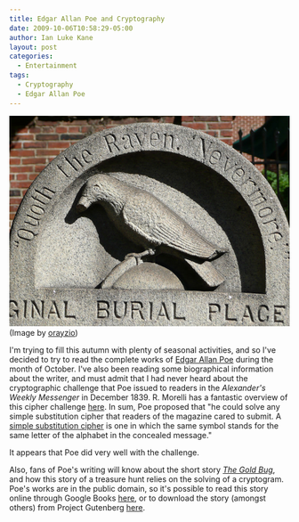```yaml
---
title: Edgar Allan Poe and Cryptography
date: 2009-10-06T10:58:29-05:00
author: Ian Luke Kane
layout: post
categories:
  - Entertainment
tags:
  - Cryptography
  - Edgar Allan Poe
---
```


![(Image by orayzio)](/assets/edgarallanpoe.jpg)  
(Image by [orayzio](http://www.flickr.com/photos/orayzio/1582791971/sizes/z/in/photostream/))

I'm trying to fill this autumn with plenty of seasonal activities, and
so I've decided to try to read the complete works of
[Edgar Allan Poe](http://en.wikipedia.org/wiki/Edgar_Allan_Poe#Cryptography)
during the month of October. I've also been reading some biographical
information about the writer, and must admit that I had never heard
about the cryptographic challenge that Poe issued to readers in the
_Alexander's Weekly Messenger_ in December 1839. R. Morelli has a
fantastic overview of this cipher challenge
[here](http://starbase.trincoll.edu/~crypto/historical/poe.html). In
sum, Poe proposed that "he could solve any simple substitution cipher
that readers of the magazine cared to submit.
A [simple substitution cipher](http://starbase.trincoll.edu/~crypto/historical/substitution.html)
is one in which the same symbol stands for the same letter of the
alphabet in the concealed message."

It appears that Poe did very well with the challenge.

Also, fans of Poe's writing will know about the short story
_[The Gold Bug](http://en.wikipedia.org/wiki/The_Gold-Bug)_, and how
this story of a treasure hunt relies on the solving of a cryptogram.
Poe's works are in the public domain, so it's possible to read this
story online through Google Books
[here](http://books.google.com/books?id=_B8eAAAAMAAJ&dq=the%20gold%20bug%20edgar%20allan%20poe&pg=PA7#v=onepage&q=&f=false),
or to download the story (amongst others) from Project Gutenberg
[here](http://www.gutenberg.org/etext/2147).